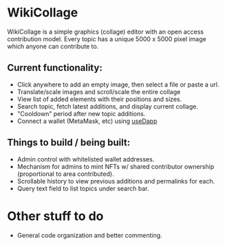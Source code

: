 # WikiCollage

WikiCollage is a simple graphics (collage) editor with an open access contribution model.
Every topic has a unique 5000 x 5000 pixel image which anyone can contribute to.

## Current functionality:

- Click anywhere to add an empty image, then select a file or paste a url.
- Translate/scale images and scroll/scale the entire collage
- View list of added elements with their positions and sizes.
- Search topic, fetch latest additions, and display current collage.
- "Cooldown" period after new topic additions.
- Connect a wallet (MetaMask, etc) using [useDapp](https://www.npmjs.com/package/@usedapp/core)

## Things to build / being built:

- Admin control with whitelisted wallet addresses.
- Mechanism for admins to mint NFTs w/ shared contributor ownership (proportional to area contributed).
- Scrollable history to view previous additions and permalinks for each.
- Query text field to list topics under search bar.

# Other stuff to do

- General code organization and better commenting.
